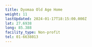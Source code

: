 ```yaml
---
title: Dyomaa Old Age Home
weight: 11
lastUpdated: 2024-01-17T18:15:00.000Z
lat: 27.6938
long: 85.388
facility_type: Non-profit
tel: 01-6638013
---
```


